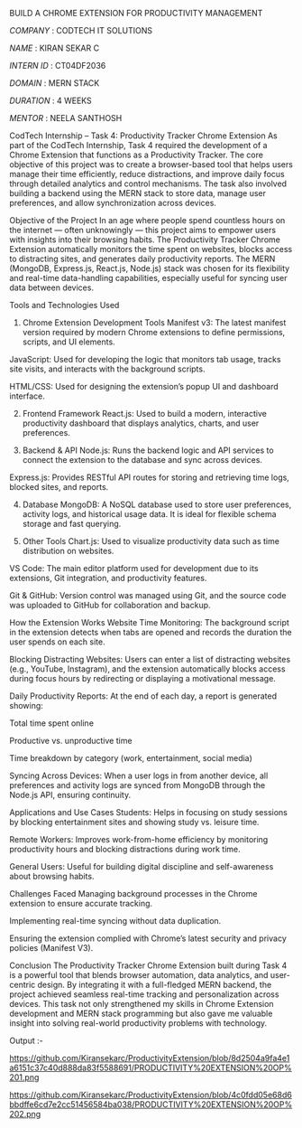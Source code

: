BUILD A CHROME EXTENSION FOR PRODUCTIVITY MANAGEMENT

*COMPANY* : CODTECH IT SOLUTIONS

*NAME* : KIRAN SEKAR C

*INTERN ID* : CT04DF2036

*DOMAIN* : MERN STACK

*DURATION* : 4 WEEKS

*MENTOR* : NEELA SANTHOSH

CodTech Internship – Task 4: Productivity Tracker Chrome Extension
As part of the CodTech Internship, Task 4 required the development of a Chrome Extension that functions as a Productivity Tracker. The core objective of this project was to create a browser-based tool that helps users manage their time efficiently, reduce distractions, and improve daily focus through detailed analytics and control mechanisms. The task also involved building a backend using the MERN stack to store data, manage user preferences, and allow synchronization across devices.

Objective of the Project
In an age where people spend countless hours on the internet — often unknowingly — this project aims to empower users with insights into their browsing habits. The Productivity Tracker Chrome Extension automatically monitors the time spent on websites, blocks access to distracting sites, and generates daily productivity reports. The MERN (MongoDB, Express.js, React.js, Node.js) stack was chosen for its flexibility and real-time data-handling capabilities, especially useful for syncing user data between devices.

Tools and Technologies Used
1. Chrome Extension Development Tools
Manifest v3: The latest manifest version required by modern Chrome extensions to define permissions, scripts, and UI elements.

JavaScript: Used for developing the logic that monitors tab usage, tracks site visits, and interacts with the background scripts.

HTML/CSS: Used for designing the extension’s popup UI and dashboard interface.

2. Frontend Framework
React.js: Used to build a modern, interactive productivity dashboard that displays analytics, charts, and user preferences.

3. Backend & API
Node.js: Runs the backend logic and API services to connect the extension to the database and sync across devices.

Express.js: Provides RESTful API routes for storing and retrieving time logs, blocked sites, and reports.

4. Database
MongoDB: A NoSQL database used to store user preferences, activity logs, and historical usage data. It is ideal for flexible schema storage and fast querying.

5. Other Tools
Chart.js: Used to visualize productivity data such as time distribution on websites.

VS Code: The main editor platform used for development due to its extensions, Git integration, and productivity features.

Git & GitHub: Version control was managed using Git, and the source code was uploaded to GitHub for collaboration and backup.

How the Extension Works
Website Time Monitoring:
The background script in the extension detects when tabs are opened and records the duration the user spends on each site.

Blocking Distracting Websites:
Users can enter a list of distracting websites (e.g., YouTube, Instagram), and the extension automatically blocks access during focus hours by redirecting or displaying a motivational message.

Daily Productivity Reports:
At the end of each day, a report is generated showing:

Total time spent online

Productive vs. unproductive time

Time breakdown by category (work, entertainment, social media)

Syncing Across Devices:
When a user logs in from another device, all preferences and activity logs are synced from MongoDB through the Node.js API, ensuring continuity.

Applications and Use Cases
Students: Helps in focusing on study sessions by blocking entertainment sites and showing study vs. leisure time.

Remote Workers: Improves work-from-home efficiency by monitoring productivity hours and blocking distractions during work time.

General Users: Useful for building digital discipline and self-awareness about browsing habits.

Challenges Faced
Managing background processes in the Chrome extension to ensure accurate tracking.

Implementing real-time syncing without data duplication.

Ensuring the extension complied with Chrome’s latest security and privacy policies (Manifest V3).

Conclusion
The Productivity Tracker Chrome Extension built during Task 4 is a powerful tool that blends browser automation, data analytics, and user-centric design. By integrating it with a full-fledged MERN backend, the project achieved seamless real-time tracking and personalization across devices. This task not only strengthened my skills in Chrome Extension development and MERN stack programming but also gave me valuable insight into solving real-world productivity problems with technology.

Output :-

https://github.com/Kiransekarc/ProductivityExtension/blob/8d2504a9fa4e1a6151c37c40d888da83f5588691/PRODUCTIVITY%20EXTENSION%20OP%201.png

https://github.com/Kiransekarc/ProductivityExtension/blob/4c0fdd05e68d6bbdffe6cd7e2cc51456584ba038/PRODUCTIVITY%20EXTENSION%20OP%202.png

